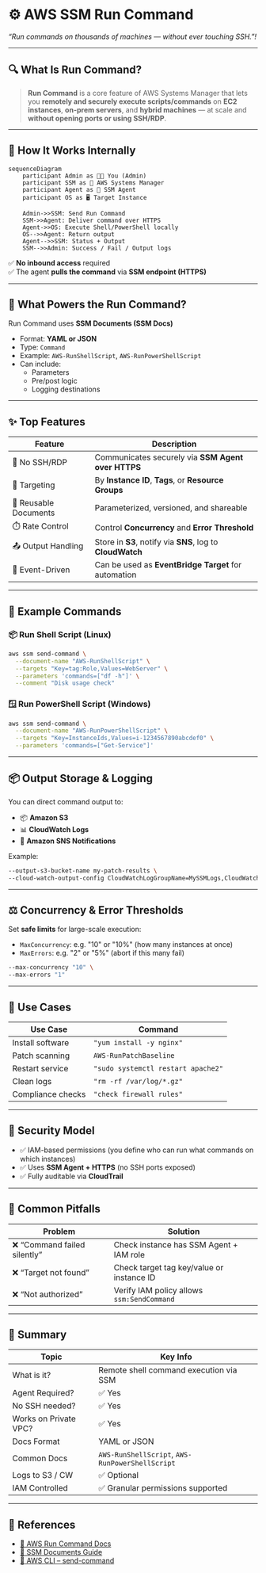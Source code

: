 # ⚙️ **AWS SSM Run Command**

_“Run commands on thousands of machines — without ever touching SSH.”!_

---

## 🔍 **What Is Run Command?**

> **Run Command** is a core feature of AWS Systems Manager that lets you **remotely and securely execute scripts/commands** on **EC2 instances**, **on-prem servers**, and **hybrid machines** — at scale and **without opening ports or using SSH/RDP**.

---

## 🧠 **How It Works Internally**

```mermaid
sequenceDiagram
    participant Admin as 👨‍💻 You (Admin)
    participant SSM as 🧠 AWS Systems Manager
    participant Agent as 📡 SSM Agent
    participant OS as 🖥️ Target Instance

    Admin->>SSM: Send Run Command
    SSM->>Agent: Deliver command over HTTPS
    Agent->>OS: Execute Shell/PowerShell locally
    OS-->>Agent: Return output
    Agent-->>SSM: Status + Output
    SSM-->>Admin: Success / Fail / Output logs
```

✅ **No inbound access** required  
✅ The agent **pulls the command** via **SSM endpoint (HTTPS)**

---

## 📄 **What Powers the Run Command?**

Run Command uses **SSM Documents (SSM Docs)**

- Format: **YAML or JSON**
- Type: `Command`
- Example: `AWS-RunShellScript`, `AWS-RunPowerShellScript`
- Can include:
  - Parameters
  - Pre/post logic
  - Logging destinations

---

## ✨ **Top Features**

| Feature               | Description                                                |
| --------------------- | ---------------------------------------------------------- |
| 🧠 No SSH/RDP         | Communicates securely via **SSM Agent over HTTPS**         |
| 🎯 Targeting          | By **Instance ID**, **Tags**, or **Resource Groups**       |
| 🧾 Reusable Documents | Parameterized, versioned, and shareable                    |
| ⏱️ Rate Control       | Control **Concurrency** and **Error Threshold**            |
| 📤 Output Handling    | Store in **S3**, notify via **SNS**, log to **CloudWatch** |
| 🔁 Event-Driven       | Can be used as **EventBridge Target** for automation       |

---

## 🧪 **Example Commands**

### 📦 **Run Shell Script (Linux)**

```bash
aws ssm send-command \
  --document-name "AWS-RunShellScript" \
  --targets "Key=tag:Role,Values=WebServer" \
  --parameters 'commands=["df -h"]' \
  --comment "Disk usage check"
```

### 🪟 **Run PowerShell Script (Windows)**

```bash
aws ssm send-command \
  --document-name "AWS-RunPowerShellScript" \
  --targets "Key=InstanceIds,Values=i-1234567890abcdef0" \
  --parameters 'commands=["Get-Service"]'
```

---

## 📦 **Output Storage & Logging**

You can direct command output to:

- 📦 **Amazon S3**
- 📊 **CloudWatch Logs**
- 🔔 **Amazon SNS Notifications**

Example:

```bash
--output-s3-bucket-name my-patch-results \
--cloud-watch-output-config CloudWatchLogGroupName=MySSMLogs,CloudWatchOutputEnabled=true
```

---

## ⚖️ **Concurrency & Error Thresholds**

Set **safe limits** for large-scale execution:

- `MaxConcurrency`: e.g. "10" or "10%" (how many instances at once)
- `MaxErrors`: e.g. "2" or "5%" (abort if this many fail)

```bash
--max-concurrency "10" \
--max-errors "1"
```

---

## 🧠 Use Cases

| Use Case          | Command                            |
| ----------------- | ---------------------------------- |
| Install software  | `"yum install -y nginx"`           |
| Patch scanning    | `AWS-RunPatchBaseline`             |
| Restart service   | `"sudo systemctl restart apache2"` |
| Clean logs        | `"rm -rf /var/log/*.gz"`           |
| Compliance checks | `"check firewall rules"`           |

---

## 🧱 Security Model

- ✅ IAM-based permissions (you define who can run what commands on which instances)
- ✅ Uses **SSM Agent + HTTPS** (no SSH ports exposed)
- ✅ Fully auditable via **CloudTrail**

---

## 🚫 Common Pitfalls

| Problem                      | Solution                                   |
| ---------------------------- | ------------------------------------------ |
| ❌ “Command failed silently” | Check instance has SSM Agent + IAM role    |
| ❌ “Target not found”        | Check target tag key/value or instance ID  |
| ❌ “Not authorized”          | Verify IAM policy allows `ssm:SendCommand` |

---

## 📎 Summary

| Topic                 | Key Info                                        |
| --------------------- | ----------------------------------------------- |
| What is it?           | Remote shell command execution via SSM          |
| Agent Required?       | ✅ Yes                                          |
| No SSH needed?        | ✅ Yes                                          |
| Works on Private VPC? | ✅ Yes                                          |
| Docs Format           | YAML or JSON                                    |
| Common Docs           | `AWS-RunShellScript`, `AWS-RunPowerShellScript` |
| Logs to S3 / CW       | ✅ Optional                                     |
| IAM Controlled        | ✅ Granular permissions supported               |

---

## 📘 References

- [📄 AWS Run Command Docs](https://docs.aws.amazon.com/systems-manager/latest/userguide/run-command.html)
- [📄 SSM Documents Guide](https://docs.aws.amazon.com/systems-manager/latest/userguide/documents.html)
- [📘 AWS CLI – send-command](https://docs.aws.amazon.com/cli/latest/reference/ssm/send-command.html)

